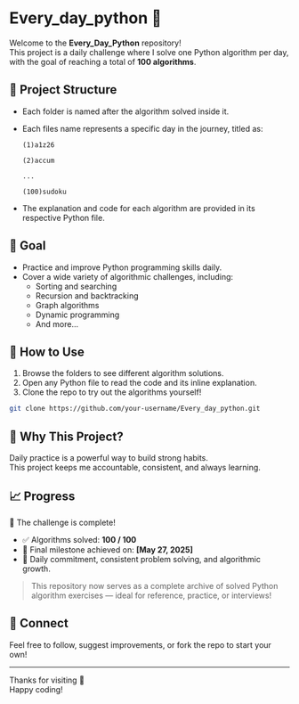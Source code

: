 
# Every_day_python 🐍

Welcome to the **Every_Day_Python** repository!  
This project is a daily challenge where I solve one Python algorithm per day, with the goal of reaching a total of **100 algorithms**.

## 📂 Project Structure

- Each folder is named after the algorithm solved inside it.
- Each files name represents a specific day in the journey, titled as:

  
  ```
  (1)a1z26
  
  (2)accum
  
  ...
  
  (100)sudoku
  ```
  
- The explanation and code for each algorithm are provided in its respective Python file.

## 📌 Goal

- Practice and improve Python programming skills daily.
- Cover a wide variety of algorithmic challenges, including:
  - Sorting and searching
  - Recursion and backtracking
  - Graph algorithms
  - Dynamic programming
  - And more...

## 🚀 How to Use

1. Browse the folders to see different algorithm solutions.
2. Open any Python file to read the code and its inline explanation.
3. Clone the repo to try out the algorithms yourself!

```bash
git clone https://github.com/your-username/Every_day_python.git
```

## 🧠 Why This Project?

Daily practice is a powerful way to build strong habits.  
This project keeps me accountable, consistent, and always learning.

## 📈 Progress

🎉 The challenge is complete!

- ✅ Algorithms solved: **100 / 100**
- 🏁 Final milestone achieved on: **[May 27, 2025]**
- 🧠 Daily commitment, consistent problem solving, and algorithmic growth.

> This repository now serves as a complete archive of solved Python algorithm exercises — ideal for reference, practice, or interviews!


## 🔗 Connect

Feel free to follow, suggest improvements, or fork the repo to start your own!

---

Thanks for visiting 💙  
Happy coding!


